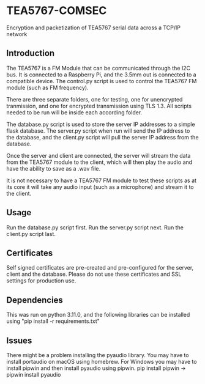 # TEA5767-COMSEC
Encryption and packetization of TEA5767 serial data across a TCP/IP network

## Introduction
The TEA5767 is a FM Module that can be communicated through the I2C bus. 
It is connected to a Raspberry Pi, and the 3.5mm out is connected to a compatible device.
The control.py script is used to control the TEA5767 FM module (such as FM frequency).

There are three separate folders, one for testing, one for unencrypted tranmission, and one for encrypted transmission using TLS 1.3. 
All scripts needed to be run will be inside each according folder.

The database.py script is used to store the server IP addresses to a simple flask database.
The server.py script when run will send the IP address to the database, and the client.py script will pull the server IP address from the database.

Once the server and client are connected, the server will stream the data from the TEA5767 module to the client, which will then play the audio and have the ability to save as a .wav file. 

It is not necessary to have a TEA5767 FM module to test these scripts as at its core it will take any audio input (such as a microphone) and stream it to the client.

## Usage
Run the database.py script first. 
Run the server.py script next.
Run the client.py script last.

## Certificates
Self signed certificates are pre-created and pre-configured for the server, client and the database.
Please do not use these certificates and SSL settings for production use.

## Dependencies
This was run on python 3.11.0, and the following libraries can be installed using "pip install -r requirements.txt"


## Issues 
There might be a problem installing the pyaudio library. 
You may have to install portaudio on macOS using homebrew. 
For Windows you may have to install pipwin and then install pyaudio using pipwin.
pip install pipwin -> pipwin install pyaudio
